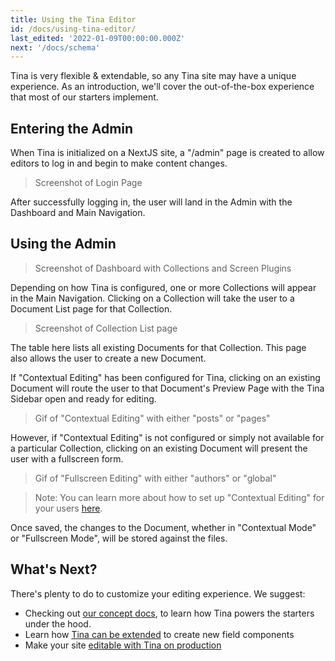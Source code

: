```yaml
---
title: Using the Tina Editor
id: /docs/using-tina-editor/
last_edited: '2022-01-09T00:00:00.000Z'
next: '/docs/schema'
---
```


Tina is very flexible & extendable, so any Tina site may have a unique experience. As an introduction, we'll cover the out-of-the-box experience that most of our starters implement.

## Entering the Admin

When Tina is initialized on a NextJS site, a "/admin" page is created to allow editors to log in and begin to make content changes.

> Screenshot of Login Page

After successfully logging in, the user will land in the Admin with the Dashboard and Main Navigation.

## Using the Admin

> Screenshot of Dashboard with Collections and Screen Plugins

Depending on how Tina is configured, one or more Collections will appear in the Main Navigation. Clicking on a Collection will take the user to a Document List page for that Collection.

> Screenshot of Collection List page

The table here lists all existing Documents for that Collection. This page also allows the user to create a new Document.

If "Contextual Editing" has been configured for Tina, clicking on an existing Document will route the user to that Document's Preview Page with the Tina Sidebar open and ready for editing.

> Gif of "Contextual Editing" with either "posts" or "pages"

However, if "Contextual Editing" is not configured or simply not available for a particular Collection, clicking on an existing Document will present the user with a fullscreen form.

> Gif of "Fullscreen Editing" with either "authors" or "global"

> Note: You can learn more about how to set up "Contextual Editing" for your users [here](/docs/tinacms-context).

Once saved, the changes to the Document, whether in "Contextual Mode" or "Fullscreen Mode", will be stored against the files.

## What's Next?

There's plenty to do to customize your editing experience. We suggest:

- Checking out [our concept docs](/docs/schema/), to learn how Tina powers the starters under the hood.
- Learn how [Tina can be extended](/docs/advanced/extending-tina/) to create new field components
- Make your site [editable with Tina on production](/docs/tina-cloud/)
